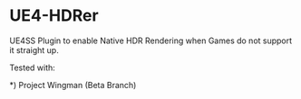 # UE4-HDRer
UE4SS Plugin to enable Native HDR Rendering when Games do not support it straight up.

Tested with:

*) Project Wingman (Beta Branch)
